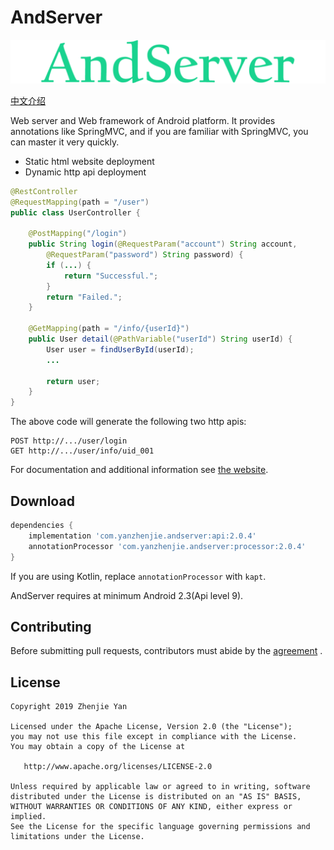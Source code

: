 # AndServer

![Logo](./images/logo.svg)

[中文介绍](./README-CN.md)

Web server and Web framework of Android platform. It provides annotations like SpringMVC, and if you are familiar with SpringMVC, you can master it very quickly.

* Static html website deployment
* Dynamic http api deployment

```java
@RestController
@RequestMapping(path = "/user")
public class UserController {

    @PostMapping("/login")
    public String login(@RequestParam("account") String account, 
        @RequestParam("password") String password) {
        if (...) {
            return "Successful.";
        }
        return "Failed.";
    }

    @GetMapping(path = "/info/{userId}")
    public User detail(@PathVariable("userId") String userId) {
        User user = findUserById(userId);
        ...

        return user;
    }
}
```

The above code will generate the following two http apis:
```text
POST http://.../user/login
GET http://.../user/info/uid_001
```

For documentation and additional information see [the website](https://www.yanzhenjie.com/AndServer).

## Download
```groovy
dependencies {
    implementation 'com.yanzhenjie.andserver:api:2.0.4'
    annotationProcessor 'com.yanzhenjie.andserver:processor:2.0.4'
}
```

If you are using Kotlin, replace `annotationProcessor` with `kapt`.

AndServer requires at minimum Android 2.3(Api level 9).

## Contributing
Before submitting pull requests, contributors must abide by the [agreement](./CONTRIBUTING.md) .

## License
```text
Copyright 2019 Zhenjie Yan

Licensed under the Apache License, Version 2.0 (the "License");
you may not use this file except in compliance with the License.
You may obtain a copy of the License at

   http://www.apache.org/licenses/LICENSE-2.0

Unless required by applicable law or agreed to in writing, software
distributed under the License is distributed on an "AS IS" BASIS,
WITHOUT WARRANTIES OR CONDITIONS OF ANY KIND, either express or implied.
See the License for the specific language governing permissions and
limitations under the License.
```